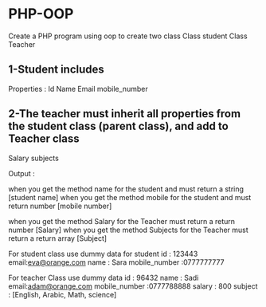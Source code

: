 # PHP-OOP
Create a PHP program using oop to create two class
Class student 
Class Teacher 

## 1-Student includes
 Properties :
Id
Name
Email
mobile_number 

## 2-The teacher must inherit all properties from the student class (parent class), and  add to Teacher class 
Salary 
subjects

Output :

when you get the method  name for the student and must return a string [student name]
when you get the method mobile for the student and  must return number [mobile number]

when you get the method  Salary for the Teacher must return a return number [Salary]
when you get the method Subjects for the Teacher must return a return array [Subject]

For student class 
use dummy data 
for student
id : 123443
email:eva@orange.com
name : Sara
mobile_number :0777777777

For teacher Class
use dummy data 
id : 96432
name : Sadi
email:adam@orange.com
mobile_number :0777788888
salary : 800
subject : [English, Arabic, Math, science] 


